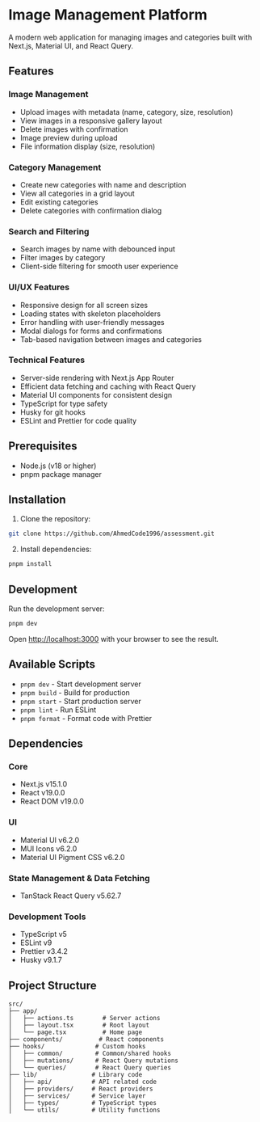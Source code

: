 # Image Management Platform

A modern web application for managing images and categories built with Next.js, Material UI, and React Query.

## Features

### Image Management

- Upload images with metadata (name, category, size, resolution)
- View images in a responsive gallery layout
- Delete images with confirmation
- Image preview during upload
- File information display (size, resolution)

### Category Management

- Create new categories with name and description
- View all categories in a grid layout
- Edit existing categories
- Delete categories with confirmation dialog

### Search and Filtering

- Search images by name with debounced input
- Filter images by category
- Client-side filtering for smooth user experience

### UI/UX Features

- Responsive design for all screen sizes
- Loading states with skeleton placeholders
- Error handling with user-friendly messages
- Modal dialogs for forms and confirmations
- Tab-based navigation between images and categories

### Technical Features

- Server-side rendering with Next.js App Router
- Efficient data fetching and caching with React Query
- Material UI components for consistent design
- TypeScript for type safety
- Husky for git hooks
- ESLint and Prettier for code quality

## Prerequisites

- Node.js (v18 or higher)
- pnpm package manager

## Installation

1. Clone the repository:

```bash
git clone https://github.com/AhmedCode1996/assessment.git
```

2. Install dependencies:

```bash
pnpm install
```

## Development

Run the development server:

```bash
pnpm dev
```

Open [http://localhost:3000](http://localhost:3000) with your browser to see the result.

## Available Scripts

- `pnpm dev` - Start development server
- `pnpm build` - Build for production
- `pnpm start` - Start production server
- `pnpm lint` - Run ESLint
- `pnpm format` - Format code with Prettier

## Dependencies

### Core

- Next.js v15.1.0
- React v19.0.0
- React DOM v19.0.0

### UI

- Material UI v6.2.0
- MUI Icons v6.2.0
- Material UI Pigment CSS v6.2.0

### State Management & Data Fetching

- TanStack React Query v5.62.7

### Development Tools

- TypeScript v5
- ESLint v9
- Prettier v3.4.2
- Husky v9.1.7

## Project Structure

```
src/
├── app/
│   ├── actions.ts        # Server actions
│   ├── layout.tsx        # Root layout
│   └── page.tsx          # Home page
├── components/          # React components
├── hooks/              # Custom hooks
│   ├── common/         # Common/shared hooks
│   ├── mutations/      # React Query mutations
│   └── queries/        # React Query queries
├── lib/               # Library code
│   ├── api/           # API related code
│   ├── providers/     # React providers
│   ├── services/      # Service layer
│   ├── types/         # TypeScript types
│   └── utils/         # Utility functions
```
